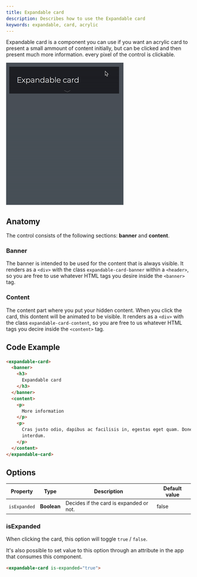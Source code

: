 ```yaml
---
title: Expandable card
description: Describes how to use the Expandable card
keywords: expandable, card, acrylic
---
```


Expandable card is a component you can use if you want an acrylic card to present a small ammount of content initially, but can be clicked and then present much more information.
every pixel of the control is clickable.

![animated expandable card](./expandable_card.gif)

## Anatomy

The control consists of the following sections: **banner** and **content**.

### Banner

The banner is intended to be used for the content that is always visible. It renders as a `<div>` with the class `expandable-card-banner` within a `<header>`, so you are free to use whatever HTML tags you desire inside the `<banner>` tag.

### Content

The content part where you put your hidden content. When you click the card, this dontent will be animated to be visible. It renders as a `<div>` with the class `expandable-card-content`, so you are free to us whatever HTML tags you decire inside the `<content>` tag.

## Code Example

```html
<expandable-card>
  <banner>
    <h3>
      Expandable card
    </h3>
  </banner>
  <content>
    <p>
      More information
    </p>
    <p>
      Cras justo odio, dapibus ac facilisis in, egestas eget quam. Donec sed odio dui. Aenean lacinia bibendum nulla sed consectetur. Maecenas faucibus mollis
      interdum.
    </p>
  </content>
</expandable-card>
```

## Options

| Property          | Type                                                   | Description              | Default value |
| ----------------- | ------------------------------------------------------ | ------------------------ | ------------- |
| `isExpanded`    | **Boolean** | Decides if the card is expanded or not. | false |

### isExpanded

When clicking the card, this option will toggle `true` / `false`. 

It's also possible to set value to this option through an attribute in the app that consumes this component.

```html
<expandable-card is-expanded="true">
```
